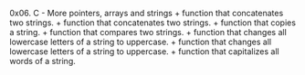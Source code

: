 0x06. C - More pointers, arrays and strings
	+ function that concatenates two strings.
	+ function that concatenates two strings.
	+ function that copies a string.
	+ function that compares two strings.
	+ function that changes all lowercase letters of a string to uppercase.
	+ function that changes all lowercase letters of a string to uppercase.
	+  function that capitalizes all words of a string.

